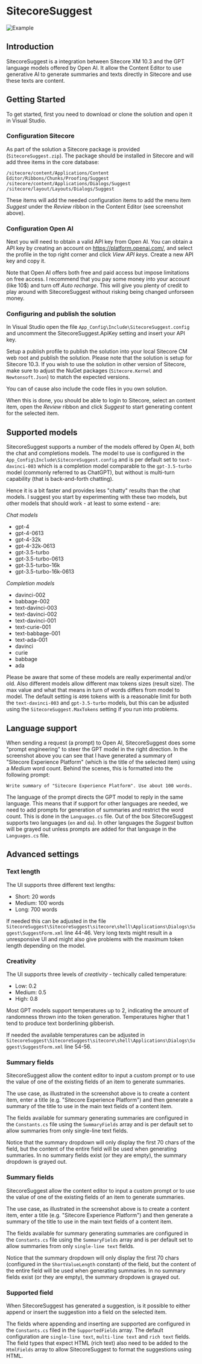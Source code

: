 # SitecoreSuggest

![Example](https://raw.githubusercontent.com/kristofferkjeldby/SitecoreSuggest/main/readme.png)

## Introduction

SitecoreSuggest is a integration between Sitecore XM 10.3 and the GPT language models offered by Open AI. It allow the Content Editor to use generative AI to generate summaries and texts directly in Sitecore and use these texts are content.

## Getting Started

To get started, first you need to download or clone the solution and open it in Visual Studio.

### Configuration Sitecore

As part of the solution a Sitecore package is provided (`SitecoreSuggest.zip`). The package should be installed in Sitecore and will add three items in the core database:

```
/sitecore/content/Applications/Content Editor/Ribbons/Chunks/Proofing/Suggest
/sitecore/content/Applications/Dialogs/Suggest
/sitecore/layout/Layouts/Dialogs/Suggest
```

These items will add the needed configuration items to add the menu item *Suggest* under the *Review* ribbon in the Content Editor (see screenshot above).

### Configuration Open AI

Next you will need to obtain a valid API key from Open AI. You can obtain a API key by creating an account on https://platform.openai.com/, and select the profile in the top right corner and click *View API keys*. Create a new API key and copy it.

Note that Open AI offers both free and paid access but impose limitations on free access. I recommend that you pay some money into your account (like 10$) and turn off *Auto recharge*. This will give you plenty of credit to play around with SitecoreSuggest without risking being changed unforseen money.

### Configuring and publish the solution

In Visual Studio open the file `App_Config\Include\SitecoreSuggest.config` and uncomment the SitecoreSuggest.ApiKey setting and insert your API key. 

Setup a publish profile to publish the solution into your local Sitecore CM web root and publish the solution. Please note that the solution is setup for Sitecore 10.3. If you wish to use the solution in other version of Sitecore, make sure to adjust the NuGet packages (`Sitecore.Kernel` and `Newtonsoft.Json`) to match the expected versions.

You can of cause also include the code files in you own solution.

When this is done, you should be able to login to Sitecore, select an content item, open the *Review* ribbon and click *Suggest* to start generating content for the selected item. 

## Supported models

SitecoreSuggest supports a number of the models offered by Open AI, both the chat and completions models. The model to use is configured in the `App_Config\Include\SitecoreSuggest.config` and is per default set to `text-davinci-003` which is a completion model comparable to the `gpt-3.5-turbo` model (commonly referred to as ChatGPT), but without is multi-turn capability (that is back-and-forth chatting). 

Hence it is a bit faster and provides less "chatty" results than the chat models. I suggest you start by experimenting with these two models, but other models that should work - at least to some extend - are:

_Chat models_

- gpt-4
- gpt-4-0613
- gpt-4-32k
- gpt-4-32k-0613
- gpt-3.5-turbo
- gpt-3.5-turbo-0613
- gpt-3.5-turbo-16k
- gpt-3.5-turbo-16k-0613

_Completion models_

- davinci-002 
- babbage-002 
- text-davinci-003 
- text-davinci-002 
- text-davinci-001 
- text-curie-001 
- text-babbage-001 
- text-ada-001 
- davinci 
- curie 
- babbage 
- ada

Please be aware that some of these models are really experimental and/or old. Also different models allow different max tokens sizes (result size). The max value and what that means in turn of words differs from model to model. The default setting is `4096` tokens with is a reasonable limit for both the `text-davinci-003` and `gpt-3.5-turbo` models, but this can be adjusted using the `SitecoreSuggest.MaxTokens` setting if you run into problems.

## Language support

When sending a request (a prompt) to Open AI, SitecoreSuggest does some "prompt engineering" to steer the GPT model in the right direction. In the screenshot above you can see that I have generated a summary of "Sitecore Experience Platform" (which is the title of the selected item) using a *Medium* word count. Behind the scenes, this is formatted into the following prompt: 

```
Write summary of "Sitecore Experience Platform". Use about 100 words.
```

The language of the prompt directs the GPT model to reply in the same language. This means that if support for other languages are needed, we need to add prompts for generation of summaries and restrict the word count. This is done in the `Languages.cs` file. Out of the box SitecoreSuggest supports two languages (`en` and `da`). In other languages the *Suggest* button will be grayed out unless prompts are added for that language in the `Languages.cs` file. 

## Advanced settings

### Text length

The UI supports three different text lengths:

- Short: 20 words
- Medium: 100 words
- Long: 700 words

If needed this can be adjusted in the file `SitecoreSuggest\SitecoreSuggest\sitecore\shell\Applications\Dialogs\Suggest\SuggestForm.xml` line 44-46. Very long texts might result in a unresponsive UI and might also give problems with the maximum token length depending on the model.

### Creativity

The UI supports three levels of *creativity* - techically called temperature:

- Low: 0.2
- Medium: 0.5
- High: 0.8

Most GPT models support temperatures up to 2, indicating the amount of randomness thrown into the token generation. Temperatures higher that 1 tend to produce text borderlining gibberish. 

If needed the available temperatures can be adjusted in `SitecoreSuggest\SitecoreSuggest\sitecore\shell\Applications\Dialogs\Suggest\SuggestForm.xml` line 54-56.

### Summary fields

SitecoreSuggest allow the content editor to input a custom prompt or to use the value of one of the existing fields of an item to generate summaries.

The use case, as illustrated in the screenshot above is to create a content item, enter a title (e.g. "Sitecore Experience Platform") and then generate a summary of the title to use in the main text fields of a content item.

The fields available for summary generating summaries are configured in the `Constants.cs` file using the `SummaryFields` array and is per default set to allow summaries from only single-line text fields. 

Notice that the summary dropdown will only display the first 70 chars of the field, but the content of the entire field will be used when generating summaries. In no summary fields exist (or they are empty), the summary dropdown is grayed out.

### Summary fields

SitecoreSuggest allow the content editor to input a custom prompt or to use the value of one of the existing fields of an item to generate summaries.

The use case, as illustrated in the screenshot above is to create a content item, enter a title (e.g. "Sitecore Experience Platform") and then generate a summary of the title to use in the main text fields of a content item.

The fields available for summary generating summaries are configured in the `Constants.cs` file using the `SummaryFields` array and is per default set to allow summaries from only `single-line text` fields. 

Notice that the summary dropdown will only display the first 70 chars (configured in the `ShortValueLength` constant) of the field, but the content of the entire field will be used when generating summaries. In no summary fields exist (or they are empty), the summary dropdown is grayed out.

### Supported field

When SitecoreSuggest has generated a suggestion, is it possible to either append or insert the suggestion into a field on the selected item. 

The fields where appending and inserting are supported are configured in the `Constants.cs` filed in the `SupportedFields` array. The default configuration are `single-line text`, `multi-line text` and `rich text` fields. The field types that expect HTML (rich text) also need to be added to the `HtmlFields` array to allow SitecoreSuggest to format the suggestions using HTML. 




